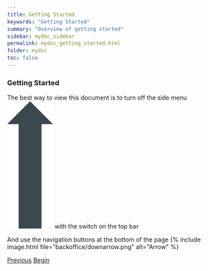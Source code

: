 ```yaml
---
title: Getting Started
keywords: "Getting Started"
summary: "Overview of getting started"
sidebar: mydoc_sidebar
permalink: mydoc_getting_started.html
folder: mydoc
toc: false
---
```


### Getting Started

The best way to view this document is to turn off the side menu <img src="images/backoffice/uparrow3.png" alt="arrow" /> with the switch on the top bar 

And use the navigation buttons at the bottom of the page {% include image.html file="backoffice/downarrow.png" alt="Arrow" %}

<a class="btn btn-default btn-lg pull-left" href="index.html" role="button">Previous</a>
<a class="btn btn-primary btn-lg pull-right" href="mydoc_dashboard_and_menu_overview.html" role="button">Begin</a>

